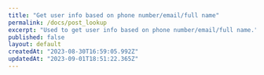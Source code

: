 ```yaml
---
title: "Get user info based on phone number/email/full name"
permalink: /docs/post_lookup
excerpt: "Used to get user info based on phone number/email/full name."
published: false
layout: default
createdAt: "2023-08-30T16:59:05.992Z"
updatedAt: "2023-09-01T18:51:22.365Z"
---
```

